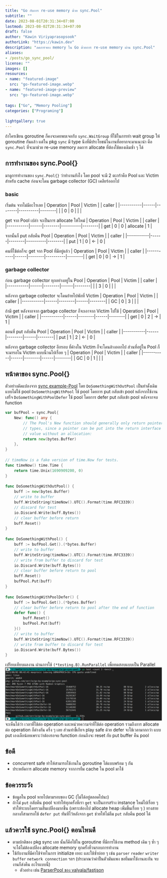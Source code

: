 ```yaml
---
title: "Go กับการ re-use memory ด้วย sync.Pool"
subtitle: ""
date: 2023-08-01T20:31:34+07:00
lastmod: 2023-08-02T20:31:34+07:00
draft: false
author: "Kawin Viriyaprasopsook"
authorLink: "https://kawin.dev"
description: "ลดการจอง memory ใน Go ด้วยการ re-use memory ผ่าน sync.Pool"
aliases:
- /posts/go_sync_pool/
license: ""
images: []
resources:
- name: "featured-image"
  src: "go-featured-image.webp"
- name: "featured-image-preview"
  src: "go-featured-image.webp"

tags: ["Go", "Memory Pooling"]
categories: ["Programing"]

lightgallery: true
---
```


ถ้าใครเขียน goroutine ก็คงจะเคยพบเจอกับ `sync.WaitGroup` ที่ใช้ในการทำ wait group ให้ goroutine กันแล้ว แต่ใน pkg `sync` มี type นึงที่มีประโยชน์ในงานที่อยากจะมาแนะนำ คือ `sync.Pool` ที่จะมาช่วย re-use memory ลดการ allocate ที่ต้องใช้ของเดิมซ้ำ ๆ ได้

<!--more-->

## การทำงานของ sync.Pool{}
มาดูการทำงานของ `sync.Pool{}` ว่าทำงานยังไง โดย pool จะมี 2 ตะกร้าคือ Pool และ Victim สำหรับ cache ก่อนจะโดน garbage collector (GC) เคลียร์ออกไป

### basic

เริ่มต้น จากไม่มีอะไรเลย
| Operation | Pool | Victim |          | caller |
|-----------|------|--------|----------|--------|
|           | 0    | 0      |          |        |

get จาก Pool เปล่า จะเป็นการ allocate ให้ใหม่
| Operation | Pool | Victim |          | caller |
|-----------|------|--------|----------|--------|
| get       | 0    | 0      | allocate | 1      |

จากนั้นก็ put กลับคืน Pool
| Operation | Pool | Victim |          | caller |
|-----------|------|--------|----------|--------|
| put       | 1    | 0      | ←        | 0      |

คนที่ใช้ต่อก็จะ get จาก Pool ที่มีอยู่แล้ว
| Operation | Pool | Victim |          | caller |
|-----------|------|--------|----------|--------|
| get       | 0    | 0      | →        | 1      |

### garbage collector

ก่อน garbage collector ทุกอย่างอยู่ใน Pool
| Operation | Pool | Victim |      | caller |
|-----------|------|--------|------|--------|
|           | 3    | 0      |      |        |

หลังจาก garbage collector จะโดนย้ายไปพักที่ Victim
| Operation | Pool | Victim |      | caller |
|-----------|------|--------|------|--------|
| GC        | 0    | 3      |      |        |

ถ้ามี get หลังจากจาก garbage collector ก็จะเอาจาก Victim ไปใช้
| Operation | Pool | Victim |      | caller |
|-----------|------|--------|------|--------|
| get       | 0    | 2      | →    | 1      |

ตอนที่ put กลับคืน Pool
| Operation | Pool | Victim |      | caller |
|-----------|------|--------|------|--------|
| put       | 1    | 2      | ←    | 0      |

หลังจาก garbage collector อีกรอบ ที่ค้างใน Victim ก็จะโดนล้างออกไป ส่วนที่อยู่ใน Pool ก็จะมารอใน Victim แบบนี้วนไปเรื่อย ๆ
| Operation | Pool | Victim |      | caller |
|-----------|------|--------|------|--------|
| GC        | 0    | 1      |      |        |

## หน้าตาของ sync.Pool{}

ตัวอย่างดัดแปลงจาก [sync example-Pool](https://pkg.go.dev/sync#example-Pool) โดย `DoSomethingWithOutPool` เป็นท่าดั้งเดิมแบบไม่ใช้ pool `DoSomethingWithPool` ใช้ pool โดยการ put กลับเข้า pool หลังจากใช้งานเสร็จ `DoSomethingWithPoolDefer` ใช้ pool โดยการ defer put กลับเข้า pool หลังจากจบ function

```go
var bufPool = sync.Pool{
	New: func() any {
		// The Pool's New function should generally only return pointer
		// types, since a pointer can be put into the return interface
		// value without an allocation:
		return new(bytes.Buffer)
	},
}

// timeNow is a fake version of time.Now for tests.
func timeNow() time.Time {
	return time.Unix(1690909200, 0)
}

func DoSomethingWithOutPool() {
	buff := new(bytes.Buffer)
	// write to buffer
	buff.WriteString(timeNow().UTC().Format(time.RFC3339))
	// discard for test
	io.Discard.Write(buff.Bytes())
	// clear buffer before return
	buff.Reset()
}

func DoSomethingWithPool() {
	buff := bufPool.Get().(*bytes.Buffer)
	// write to buffer
	buff.WriteString(timeNow().UTC().Format(time.RFC3339))
	// write from buffer to discard for test
	io.Discard.Write(buff.Bytes())
	// clear buffer before return to pool
	buff.Reset()
	bufPool.Put(buff)
}

func DoSomethingWithPoolDefer() {
	buff := bufPool.Get().(*bytes.Buffer)
	// clear buffer before return to pool after the end of function
	defer func() {
		buff.Reset()
		bufPool.Put(buff)
	}()
	// write to buffer
	buff.WriteString(timeNow().UTC().Format(time.RFC3339))
	// write from buffer to discard for test
	io.Discard.Write(buff.Bytes())
}
```
เปรียบเทียบผลงาน ผ่านการใช้ `(*testing.B).RunParallel` เพื่อทดสอบแบบเป็น Parallel
![Basic sync.Pool{}](img/basic_pool.webp "Basic sync.Pool{}")
จะเห็นได้ว่า เวลาที่ใช้ต่อ operation และหน่วยความจำที่ใช้ต่อ operation รวมถึงการ allocate ต่อ operation ก็ต่างกัน ครึ่ง ๆ เลย ส่วนท่าขี้เกียจ play safe ด้วย defer จะใช้เวลามากกว่า แบบ put เองเล็กน้อยเพราะว่าต้องรอจบ function ก่อนถึงจะ reset กับ put buffer คืน pool

## ข้อดี
- concurrent safe ทำให้สามารถใช้งานใน goroutine ได้แบบพร้อม ๆ กัน
- ประหยัดการ allocate memory จากการยืม cache ใน pool มาใช้

## ข้อควรระวัง
- ข้อมูลใน pool หายไปตามรอบของ GC (ไม่ได้อยู่ตลอดไปนะ)
- ถ้าไม่ `put` กลับคืน pool จะทำให้ทุกครั้งที่เรา `get` จะเป็นการสร้าง instance ใหม่ไปเรื่อย ๆ ทำให้ระบบโดยรวมสิ้นเปลืองมากขึ้น (เพราะต้องไป allocate heap เพิ่มขึ้นเรื่อย ๆ ) ทางสายกลางก็สามารถใช้ `defer put` ทันทีไว้หลังจาก `get` ช่วยให้ไม่ลืม `put` กลับคืน pool ได้

## แล้วควรใช้ sync.Pool{} ตอนไหนดี
- ตามปกติของ pkg sync เลย นั้นก็คือใช้ใน goroutine ที่มีการใช้งาน method เดิม ๆ ซ้ำ ๆ จะได้ไม่ต้องเปลือง allocate memory ทุกครั้งที่วนรอบการทำงาน
- ใช้กับงานที่มีค่าใช้จ่ายในการ initialize เยอะ และใช้ซ้ำบ่อย ๆ เช่น `parser` `reader` `writer` `buffer` `network connection` ฯลฯ (ประมาณว่าค่าปั้นตัวมันแพง ขอยืมมาใช้งานละกัน จบงานก็ส่งคืน อะไรแบบนี้)
  - ตัวอย่าง เช่น [ParserPool ของ valyala/fastjson](https://pkg.go.dev/github.com/valyala/fastjson#ParserPool)
